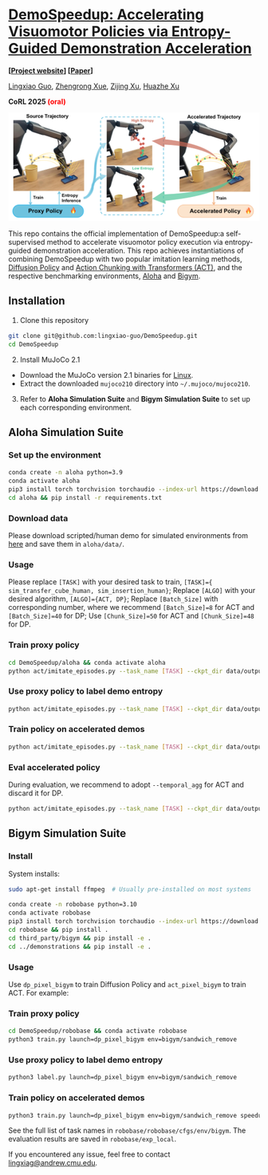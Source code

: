 # [DemoSpeedup: Accelerating Visuomotor Policies via Entropy-Guided Demonstration Acceleration ](https://demospeedup.github.io/)

**[[Project website](https://demospeedup.github.io/)] [[Paper](https://arxiv.org/html/2506.05064v1)]**

[Lingxiao Guo](https://lingxiao-guo.github.io/), [Zhengrong Xue](https://steven-xzr.github.io/), [Zijing Xu](https://demospeedup.github.io/), [Huazhe Xu](http://hxu.rocks/)

**CoRL 2025 <span style="color:red">(oral)</span>**

![](media/teaser.png)

This repo contains the official implementation of DemoSpeedup:a self-supervised method to accelerate visuomotor policy execution via entropy-guided demonstration acceleration.  This repo achieves instantiations of combining DemoSpeedup with two popular imitation learning methods, [Diffusion Policy](https://arxiv.org/abs/2303.04137) and [Action Chunking with Transformers (ACT)](https://arxiv.org/abs/2304.13705), and the respective benchmarking environments, [Aloha](https://github.com/lucys0/awe) and [Bigym](https://chernyadev.github.io/bigym/).


## Installation
1. Clone this repository
```bash
git clone git@github.com:lingxiao-guo/DemoSpeedup.git
cd DemoSpeedup
```

2. Install MuJoCo 2.1
* Download the MuJoCo version 2.1 binaries for [Linux](https://mujoco.org/download/mujoco210-linux-x86_64.tar.gz).
* Extract the downloaded `mujoco210` directory into `~/.mujoco/mujoco210`.

3. Refer to  **Aloha Simulation Suite** and **Bigym Simulation Suite** to set up each corresponding environment.


## Aloha Simulation Suite
### Set up the environment
```bash
conda create -n aloha python=3.9
conda activate aloha
pip3 install torch torchvision torchaudio --index-url https://download.pytorch.org/whl/cu118
cd aloha && pip install -r requirements.txt 
```

### Download data
Please download scripted/human demo for simulated environments from [here](https://drive.google.com/drive/folders/1gPR03v05S1xiInoVJn7G7VJ9pDCnxq9O) and save them in `aloha/data/`.



### Usage
Please replace `[TASK]` with your desired task to train, `[TASK]={ sim_transfer_cube_human, sim_insertion_human}`; Replace `[ALGO]` with your desired algorithm, `[ALGO]={ACT, DP}`; Replace `[Batch_Size]` with corresponding number, where we recommend `[Batch_Size]=8` for ACT and `[Batch_Size]=40` for DP; Use `[Chunk_Size]=50` for ACT and `[Chunk_Size]=48` for DP.


### Train proxy policy
```bash
cd DemoSpeedup/aloha && conda activate aloha
python act/imitate_episodes.py --task_name [TASK] --ckpt_dir data/outputs/[ALGO]_ckpt/[TASK] --policy_class [ALGO] --kl_weight 10 --chunk_size [Chunk_Size] --hidden_dim 512 --batch_size [Batch_Size] --dim_feedforward 3200 --num_epochs 16000 --lr 1e-5 --seed 0 --temporal_agg 
```
### Use proxy policy to label demo entropy 
```bash
python act/imitate_episodes.py --task_name [TASK] --ckpt_dir data/outputs/[ALGO]_ckpt/[TASK] --policy_class [ALGO] --kl_weight 10 --chunk_size [Chunk_Size] --hidden_dim 512 --batch_size [Batch_Size] --dim_feedforward 3200 --num_epochs 16000 --lr 1e-5 --seed 0 --temporal_agg  --label
```
### Train policy on accelerated demos
```bash
python act/imitate_episodes.py --task_name [TASK] --ckpt_dir data/outputs/[ALGO]_speedup_ckpt/[TASK] --policy_class [ALGO] --kl_weight 10 --chunk_size [Chunk_Size] --hidden_dim 512 --batch_size [Batch_Size] --dim_feedforward 3200 --num_epochs 16000 --lr 1e-5 --seed 0 --temporal_agg   --speedup
```
### Eval accelerated policy 
During evaluation, we recommend to adopt `--temporal_agg` for ACT and discard it for DP.
```bash
python act/imitate_episodes.py --task_name [TASK] --ckpt_dir data/outputs/[ALGO]_speedup_ckpt/[TASK] --policy_class [ALGO] --kl_weight 10 --chunk_size [Chunk_Size] --hidden_dim 512 --batch_size [Batch_Size] --dim_feedforward 3200 --num_epochs 16000 --lr 1e-5 --seed 0 --temporal_agg  --speedup --eval
```


## Bigym Simulation Suite

### Install

System installs:

```bash
sudo apt-get install ffmpeg  # Usually pre-installed on most systems
```

```bash
conda create -n robobase python=3.10
conda activate robobase
pip3 install torch torchvision torchaudio --index-url https://download.pytorch.org/whl/cu118
cd robobase && pip install .
cd third_party/bigym && pip install -e .
cd ../demonstrations && pip install -e .
```

### Usage
Use `dp_pixel_bigym` to train Diffusion Policy and `act_pixel_bigym` to train ACT. For example:

### Train proxy policy
```bash
cd DemoSpeedup/robobase && conda activate robobase
python3 train.py launch=dp_pixel_bigym env=bigym/sandwich_remove
```

### Use proxy policy to label demo entropy 
```bash
python3 label.py launch=dp_pixel_bigym env=bigym/sandwich_remove 
```

### Train policy on accelerated demos
```bash
python3 train.py launch=dp_pixel_bigym env=bigym/sandwich_remove speedup=True 
```


See the full list of task names in `robobase/robobase/cfgs/env/bigym`. The evaluation results are saved in  `robobase/exp_local`.

If you encountered any issue, feel free to contact lingxiag@andrew.cmu.edu.

